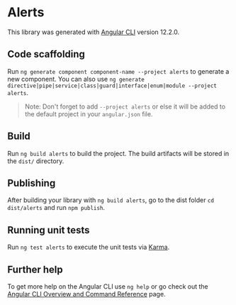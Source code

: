 # Alerts

This library was generated with [Angular CLI](https://github.com/angular/angular-cli) version 12.2.0.

## Code scaffolding

Run `ng generate component component-name --project alerts` to generate a new component. You can also use `ng generate directive|pipe|service|class|guard|interface|enum|module --project alerts`.
> Note: Don't forget to add `--project alerts` or else it will be added to the default project in your `angular.json` file. 

## Build

Run `ng build alerts` to build the project. The build artifacts will be stored in the `dist/` directory.

## Publishing

After building your library with `ng build alerts`, go to the dist folder `cd dist/alerts` and run `npm publish`.

## Running unit tests

Run `ng test alerts` to execute the unit tests via [Karma](https://karma-runner.github.io).

## Further help

To get more help on the Angular CLI use `ng help` or go check out the [Angular CLI Overview and Command Reference](https://angular.io/cli) page.
